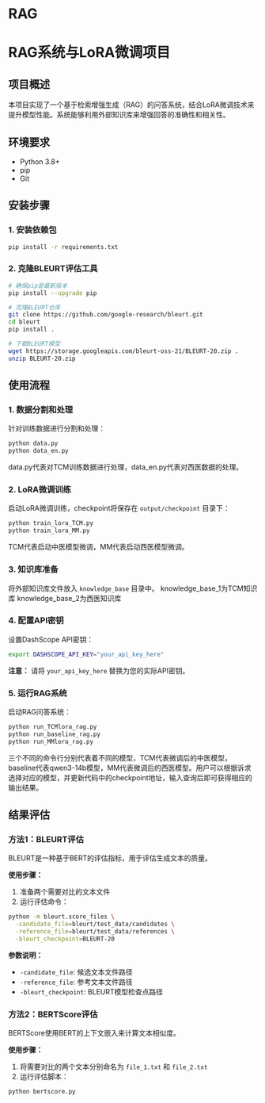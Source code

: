 # RAG

# RAG系统与LoRA微调项目

## 项目概述

本项目实现了一个基于检索增强生成（RAG）的问答系统，结合LoRA微调技术来提升模型性能。系统能够利用外部知识库来增强回答的准确性和相关性。

## 环境要求

- Python 3.8+
- pip
- Git

## 安装步骤

### 1. 安装依赖包

```bash
pip install -r requirements.txt
```

### 2. 克隆BLEURT评估工具

```bash
# 确保pip是最新版本
pip install --upgrade pip

# 克隆BLEURT仓库
git clone https://github.com/google-research/bleurt.git
cd bleurt
pip install .

# 下载BLEURT模型
wget https://storage.googleapis.com/bleurt-oss-21/BLEURT-20.zip .
unzip BLEURT-20.zip
```

## 使用流程

### 1. 数据分割和处理

针对训练数据进行分割和处理：

```bash
python data.py
python data_en.py
```
data.py代表对TCM训练数据进行处理，data_en.py代表对西医数据的处理。

### 2. LoRA微调训练

启动LoRA微调训练，checkpoint将保存在 `output/checkpoint` 目录下：

```bash
python train_lora_TCM.py
python train_lora_MM.py
```
TCM代表启动中医模型微调，MM代表启动西医模型微调。

### 3. 知识库准备

将外部知识库文件放入 `knowledge_base` 目录中。
knowledge_base_1为TCM知识库
knowledge_base_2为西医知识库

### 4. 配置API密钥

设置DashScope API密钥：

```bash
export DASHSCOPE_API_KEY="your_api_key_here"
```

**注意：** 请将 `your_api_key_here` 替换为您的实际API密钥。

### 5. 运行RAG系统

启动RAG问答系统：

```bash
python run_TCMlora_rag.py
python run_baseline_rag.py
python run_MMlora_rag.py

```

三个不同的命令行分别代表着不同的模型，TCM代表微调后的中医模型，baseline代表qwen3-14b模型，MM代表微调后的西医模型。用户可以根据诉求选择对应的模型，并更新代码中的checkpoint地址，输入查询后即可获得相应的输出结果。
## 结果评估

### 方法1：BLEURT评估

BLEURT是一种基于BERT的评估指标，用于评估生成文本的质量。

**使用步骤：**

1. 准备两个需要对比的文本文件
2. 运行评估命令：

```bash
python -m bleurt.score_files \
  -candidate_file=bleurt/test_data/candidates \
  -reference_file=bleurt/test_data/references \
  -bleurt_checkpoint=BLEURT-20
```

**参数说明：**
- `-candidate_file`: 候选文本文件路径
- `-reference_file`: 参考文本文件路径  
- `-bleurt_checkpoint`: BLEURT模型检查点路径

### 方法2：BERTScore评估

BERTScore使用BERT的上下文嵌入来计算文本相似度。

**使用步骤：**

1. 将需要对比的两个文本分别命名为 `file_1.txt` 和 `file_2.txt`
2. 运行评估脚本：

```bash
python bertscore.py
```
